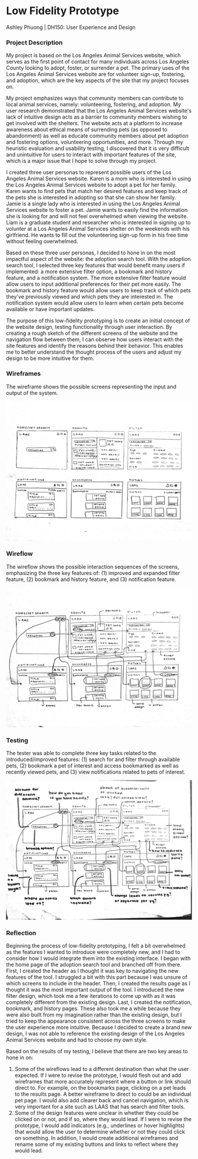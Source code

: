# Low Fidelity Prototype
Ashley Phuong | DH150: User Experience and Design

### Project Description
My project is based on the Los Angeles Animal Services website, which serves as the first point of contact for many individuals across Los Angeles County looking to adopt, foster, or surrender a pet. The primary uses of the Los Angeles Animal Services website are for volunteer sign-up, fostering, and adoption, which are the key aspects of the site that my project focuses on.

My project emphasizes ways that community members can contribute to local animal services, namely: volunteering, fostering, and adoption. My user research demonstrated that the Los Angeles Animal Services website's lack of intuitive design acts as a barrier to community members wishing to get involved with the shelters. The website acts at a platform to increase awareness about ethical means of surrending pets (as opposed to abandonment) as well as educate community members about pet adoption and fostering options, volunteering opportunities, and more. Through my heuristic evaluation and usability testing, I discovered that it is very difficult and unintuitive for users to interact with important features of the site, which is a major issue that I hope to solve through my project.

I created three user personas to represent possible users of the Los Angeles Animal Services website. Karen is a mom who is interested in using the Los Angeles Animal Services website to adopt a pet for her family. Karen wants to find pets that match her desired features and keep track of the pets she is interested in adopting so that she can show her family. Jamie is a single lady who is interested in using the Los Angeles Animal Services website to foster a pet. Jamie wants to easily find the information she is looking for and will not feel overwhelmed when viewing the website. Liam is a graduate student and researcher who is interested in signing up to volunter at a Los Angeles Animal Services shelter on the weekends with his girlfriend. He wants to fill out the volunteering sign-up form in his free time without feeling overwhelmed.

Based on these three user personas, I decided to hone in on the most impactful aspect of the website: the adoption search tool. With the adoption search tool, I selected three key features that would benefit many users if implemented: a more extensive filter option, a bookmark and history feature, and a notification system. The more extensive filter feature would allow users to input additional preferences for their pet more easily. The bookmark and history feature would allow users to keep track of which pets they've previously viewed and which pets they are interested in. The notification system would allow users to learn when certain pets become available or have important updates. 

The purpose of this low-fidelity prototyping is to create an initial concept of the website design, testing functionality through user interaction. By creating a rough sketch of the different screens of the website and the navigation flow between them, I can observe how users interact with the site features and identify the reasons behind their behavior. This enables me to better understand the thought process of the users and adjust my design to be more intuitive for them.

### Wireframes
The wireframe shows the possible screens representing the input and output of the system.

![Wireframes](/Wireframes.png)

### Wireflow
The wireflow shows the possible interaction sequences of the screens, emphasizing the three key features of: (1) improved and expanded filter feature, (2) bookmark and history feature, and (3) notification feature.

![Wireflow](/Wireflow.png)

### Testing
The tester was able to complete three key tasks related to the introduced/improved features: (1) search for and filter through available pets, (2) bookmark a pet of interest and access bookmarked as well as recently viewed pets, and (3) view notifications related to pets of interest.

![Testing](/Testing.png)

### Reflection
Beginning the process of low-fidelity prototyping, I felt a bit overwhelmed as the features I wanted to introduce were completely new, and I had to consider how I would integrate them into the existing interface. I began with the home page of the adoption search tool and branched off from there. First, I created the header as I thought it was key to navigating the new features of the tool. I struggled a bit with this part because I was unsure of which screens to include in the header. Then, I created the results page as I thought it was the most important output of the tool. I introduced the new filter design, which took me a few iterations to come up with as it was completely different from the existing design. Last, I created the notification, bookmark, and history pages. These also took me a while because they were also built from my imagination rather than the existing design, but I tried to keep the appearance consistent across the three screens to make the user experience more intuitive. Because I decided to create a brand new design, I was not able to reference the existing design of the Los Angeles Animal Services website and had to choose my own style.

Based on the results of my testing, I believe that there are two key areas to hone in on:
1. Some of the wireflows lead to a different destination than what the user expected. If I were to revise the prototype, I would flesh out and add wireframes that more accurately represent where a button or link should direct to. For example, on the bookmarks page, clicking on a pet leads to the results page. A better wireframe to direct to could be an individual pet page. I would also add clearer back and cancel navigation, which is very important for a site such as LAAS that has search and filter tools. 
2. Some of the design features were unclear in whether they could be clicked on or not, and if so, where they would lead. If I were to revise the prototype, I would add indicators (e.g., underlines or hover highlights) that would allow the user to determine whether or not they could click on something. In addition, I would create additional wireframes and rename some of my existing buttons and links to reflect where they would lead.
